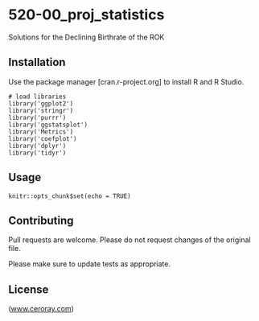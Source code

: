 # 520-00_proj_statistics

Solutions for the Declining Birthrate of the ROK

## Installation

Use the package manager [cran.r-project.org] to install R and R Studio.

```{r libraries, echo=TRUE}
# load libraries
library('ggplot2')
library('stringr')
library('purrr')
library('ggstatsplot')
library('Metrics')
library('coefplot')
library('dplyr')
library('tidyr')
```

## Usage

```{r setup, include=FALSE}
knitr::opts_chunk$set(echo = TRUE)
```

## Contributing

Pull requests are welcome. Please do not request changes of the original file.

Please make sure to update tests as appropriate.

## License

(www.ceroray.com)
